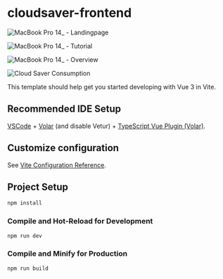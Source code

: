 # cloudsaver-frontend

![MacBook Pro 14_ - Landingpage](https://github.com/KTH-awaken/cloudsaver-frontend/assets/100699584/77915040-7fcd-42e0-a43a-3347dba14432)

![MacBook Pro 14_ - Tutorial](https://github.com/KTH-awaken/cloudsaver-frontend/assets/100699584/d6906ef2-640e-4a48-a3b3-a49aad7cee8c)

![MacBook Pro 14_ - Overview](https://github.com/KTH-awaken/cloudsaver-frontend/assets/100699584/09a56af4-fb76-4c66-9e81-5a6637183708)

![Cloud Saver Consumption](https://github.com/KTH-awaken/cloudsaver-frontend/assets/100699584/59198bef-97b1-4e4f-9e3b-d5fc61e8d430)

This template should help get you started developing with Vue 3 in Vite.

## Recommended IDE Setup

[VSCode](https://code.visualstudio.com/) + [Volar](https://marketplace.visualstudio.com/items?itemName=Vue.volar) (and disable Vetur) + [TypeScript Vue Plugin (Volar)](https://marketplace.visualstudio.com/items?itemName=Vue.vscode-typescript-vue-plugin).

## Customize configuration

See [Vite Configuration Reference](https://vitejs.dev/config/).

## Project Setup

```sh
npm install
```

### Compile and Hot-Reload for Development

```sh
npm run dev
```

### Compile and Minify for Production

```sh
npm run build
```
